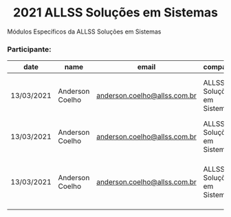 <h1 align="center"> 2021 ALLSS Soluções em Sistemas </h1>
<p align="justify"> Módulos Específicos da ALLSS Soluções em Sistemas </p>


### Participante: 
|date|name|email|company|customer|description|
| -------- | -------- | -------- | -------- | -------- | -------- |
|13/03/2021|Anderson Coelho|anderson.coelho@allss.com.br|ALLSS Soluções em Sistemas|ALLSS|Implementação do módulo de Integração com o MS Teams|
|13/03/2021|Anderson Coelho|anderson.coelho@allss.com.br|ALLSS Soluções em Sistemas|ALLSS|Implementação do módulo de Google Tag|
|13/03/2021|Anderson Coelho|anderson.coelho@allss.com.br|ALLSS Soluções em Sistemas|ALLSS|Implementação do módulo de Cálculo de Horas para as Tarefas dos Projetos|
